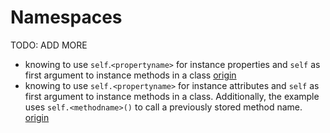 # Namespaces

TODO: ADD MORE

- knowing to use `self`.`<propertyname>` for instance properties and `self` as first argument to instance methods in a class [origin](./exercise-concepts/matrix.md)
- knowing to use `self.<propertyname>` for instance attributes and `self` as first argument to instance methods in a class. Additionally, the example uses `self.<methodname>()` to call a previously stored method name. [origin](./exercise-concepts/robot-simulator.md)

